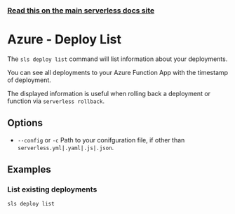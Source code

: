 <!--
title: Serverless Framework Commands - AWS Lambda - Deploy List
menuText: deploy list
menuOrder: 3
description: List your previous CloudFormation deployments
layout: Doc
-->

<!-- DOCS-SITE-LINK:START automatically generated  -->

### [Read this on the main serverless docs site](https://www.serverless.com/framework/docs/providers/aws/cli-reference/deploy-list)

<!-- DOCS-SITE-LINK:END -->

# Azure - Deploy List

The `sls deploy list` command will list information about your deployments.

You can see all deployments to your Azure Function App with the timestamp of deployment.

The displayed information is useful when rolling back a deployment or function via `serverless rollback`.

## Options

- `--config` or `-c` Path to your conifguration file, if other than `serverless.yml|.yaml|.js|.json`.

## Examples

### List existing deployments

```bash
sls deploy list
```

